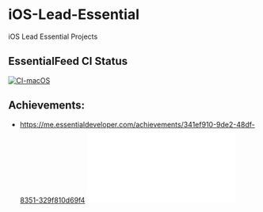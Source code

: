 # iOS-Lead-Essential
iOS Lead Essential Projects


## EssentialFeed CI Status

[![CI-macOS](https://github.com/nikolay-dementiev/iOS-Lead-Essential/actions/workflows/CI-macOS.yml/badge.svg?branch=master)](https://github.com/nikolay-dementiev/iOS-Lead-Essential/actions/workflows/CI-macOS.yml)

## Achievements:

- https://me.essentialdeveloper.com/achievements/341ef910-9de2-48df-8351-329f810d69f4 
![link](./Resources/white-belt-1.pdf)
